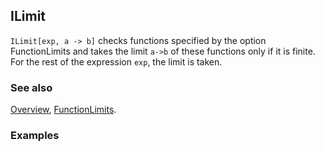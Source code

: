 ## ILimit

`ILimit[exp, a -> b]` checks functions specified by the option FunctionLimits and takes the limit `a->b` of these functions only if it is finite.  For the rest of the expression `exp`, the limit is taken.

### See also

[Overview](Extra/FeynCalc.md), [FunctionLimits](FunctionLimits.md).

### Examples